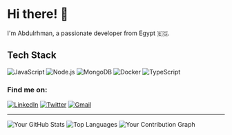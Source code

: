 # Hi there! 👋

I'm Abdulrhman, a passionate developer from Egypt 🇪🇬.

## Tech Stack

![JavaScript](https://img.shields.io/badge/JavaScript-F7DF1E?style=flat-square&logo=javascript&logoColor=black)
![Node.js](https://img.shields.io/badge/Node.js-339933?style=flat-square&logo=node.js&logoColor=white)
![MongoDB](https://img.shields.io/badge/MongoDB-47A248?style=flat-square&logo=mongodb&logoColor=white)
![Docker](https://img.shields.io/badge/Docker-2496ED?style=flat-square&logo=docker&logoColor=white)
![TypeScript](https://img.shields.io/badge/TypeScript-007ACC?style=flat-square&logo=typescript&logoColor=white)

### Find me on:
[![LinkedIn](https://img.shields.io/badge/LinkedIn-0077B5?style=flat-square&logo=linkedin&logoColor=white)](https://www.linkedin.com/in/shredam/)
[![Twitter](https://img.shields.io/badge/Twitter-1DA1F2?style=for-the-badge&logo=twitter&logoColor=white)](https://x.com/shredam1)
[![Gmail](https://img.shields.io/badge/Gmail-D14836?style=flat-square&logo=gmail&logoColor=white)](abdosheredam@gmail.com)

---

![Your GitHub Stats](https://github-readme-stats.vercel.app/api?username=shredam&show_icons=true&theme=radical)
![Top Languages](https://github-readme-stats.vercel.app/api/top-langs/?username=shredam&layout=compact&theme=radical)
![Your Contribution Graph](https://github-profile-summary-cards.vercel.app/api/cards/profile-details?username=shredam&theme=dracula)


